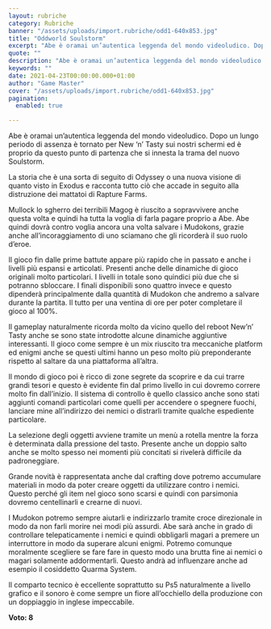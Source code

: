 ```yaml
---
layout: rubriche
category: Rubriche
banner: "/assets/uploads/import.rubriche/odd1-640x853.jpg"
title: "Oddworld Soulstorm"
excerpt: "Abe è oramai un’autentica leggenda del mondo videoludico. Dopo un lungo periodo di assenza è tornato per New ‘n’ Tasty sui nostri schermi ed è proprio da questo punto di partenza che si innesta la trama del nuovo Soulstorm. La storia che è una sorta di seguito di Odyssey o una nuova visione di quanto [&hellip"
quote: ""
description: "Abe è oramai un’autentica leggenda del mondo videoludico. Dopo un lungo periodo di assenza è tornato per New ‘n’ Tasty sui nostri schermi ed è proprio da questo punto di partenza che si innesta la trama del nuovo Soulstorm. La storia che è una sorta di seguito di Odyssey o una nuova visione di quanto [&hellip"
keywords: ""
date: 2021-04-23T00:00:00.000+01:00
author: "Game Master"
cover: "/assets/uploads/import.rubriche/odd1-640x853.jpg"
pagination:
  enabled: true

---
```


Abe è oramai un’autentica leggenda del mondo videoludico. Dopo un lungo periodo di assenza è tornato per New ‘n’ Tasty sui nostri schermi ed è proprio da questo punto di partenza che si innesta la trama del nuovo Soulstorm.

La storia che è una sorta di seguito di Odyssey o una nuova visione di quanto visto in Exodus e racconta tutto ciò che accade in seguito alla distruzione dei mattatoi di Rapture Farms.

Mullock lo sgherro dei terribili Magog è riuscito a sopravvivere anche questa volta e quindi ha tutta la voglia di farla pagare proprio a Abe. Abe quindi dovrà contro voglia ancora una volta salvare i Mudokons, grazie anche all’incoraggiamento di uno sciamano che gli ricorderà il suo ruolo d’eroe.

Il gioco fin dalle prime battute appare più rapido che in passato e anche i livelli più espansi e articolati. Presenti anche delle dinamiche di gioco originali molto particolari. I livelli in totale sono quindici più due che si potranno sbloccare. I finali disponibili sono quattro invece e questo dipenderà principalmente dalla quantità di Mudokon che andremo a salvare durante la partita. Il tutto per una ventina di ore per poter completare il gioco al 100%.

Il gameplay naturalmente ricorda molto da vicino quello del reboot New’n’ Tasty anche se sono state introdotte alcune dinamiche aggiuntive interessanti. Il gioco come sempre è un mix riuscito tra meccaniche platform ed enigmi anche se questi ultimi hanno un peso molto più preponderante rispetto al saltare da una piattaforma all’altra.

Il mondo di gioco poi è ricco di zone segrete da scoprire e da cui trarre grandi tesori e questo è evidente fin dal primo livello in cui dovremo correre molto fin dall’inizio. Il sistema di controllo è quello classico anche sono stati aggiunti comandi particolari come quelli per accendere o spegnere fuochi, lanciare mine all’indirizzo dei nemici o distrarli tramite qualche espediente particolare.

La selezione degli oggetti avviene tramite un menù a rotella mentre la forza è determinata dalla pressione del tasto. Presente anche un doppio salto anche se molto spesso nei momenti più concitati si rivelerà difficile da padroneggiare.

Grande novità è rappresentata anche dal crafting dove potremo accumulare materiali in modo da poter creare oggetti da utilizzare contro i nemici. Questo perché gli item nel gioco sono scarsi e quindi con parsimonia dovremo centellinarli e crearne di nuovi.

I Mudokon potremo sempre aiutarli e indirizzarlo tramite croce direzionale in modo da non farli morire nei modi più assurdi. Abe sarà anche in grado di controllare telepaticamente i nemici e quindi obbligarli magari a premere un interruttore in modo da superare alcuni enigmi. Potremo comunque moralmente scegliere se fare fare in questo modo una brutta fine ai nemici o magari solamente addormentarli. Questo andrà ad influenzare anche ad esempio il cosiddetto Quarma System.

Il comparto tecnico è eccellente soprattutto su Ps5 naturalmente a livello grafico e il sonoro è come sempre un fiore all’occhiello della produzione con un doppiaggio in inglese impeccabile.

**Voto: 8**